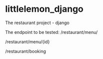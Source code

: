 # littlelemon_django
The restaurant project - django

The endpoint to be tested:
/restaurant/menu/

/restaurant/menu/{id}

/restaurant/booking
